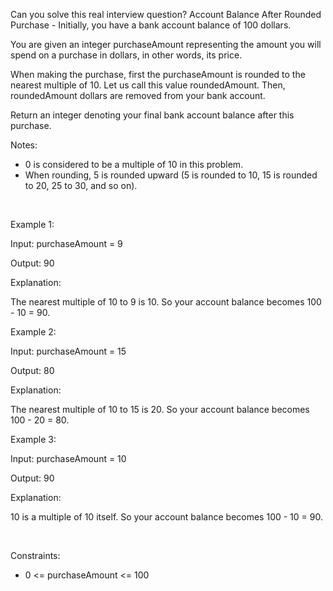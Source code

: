 Can you solve this real interview question? Account Balance After Rounded Purchase - Initially, you have a bank account balance of 100 dollars.

You are given an integer purchaseAmount representing the amount you will spend on a purchase in dollars, in other words, its price.

When making the purchase, first the purchaseAmount is rounded to the nearest multiple of 10. Let us call this value roundedAmount. Then, roundedAmount dollars are removed from your bank account.

Return an integer denoting your final bank account balance after this purchase.

Notes:

 * 0 is considered to be a multiple of 10 in this problem.
 * When rounding, 5 is rounded upward (5 is rounded to 10, 15 is rounded to 20, 25 to 30, and so on).

 

Example 1:

Input: purchaseAmount = 9

Output: 90

Explanation:

The nearest multiple of 10 to 9 is 10. So your account balance becomes 100 - 10 = 90.

Example 2:

Input: purchaseAmount = 15

Output: 80

Explanation:

The nearest multiple of 10 to 15 is 20. So your account balance becomes 100 - 20 = 80.

Example 3:

Input: purchaseAmount = 10

Output: 90

Explanation:

10 is a multiple of 10 itself. So your account balance becomes 100 - 10 = 90.

 

Constraints:

 * 0 <= purchaseAmount <= 100